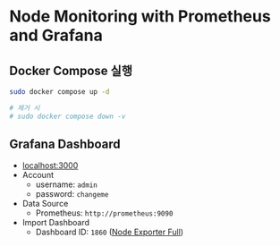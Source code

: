 # Node Monitoring with Prometheus and Grafana

## Docker Compose 실행

```sh
sudo docker compose up -d

# 제거 시
# sudo docker compose down -v
```

## Grafana Dashboard

- [localhost:3000](http://localhost:3000)
- Account
  - username: `admin`
  - password: `changeme`
- Data Source
  - Prometheus: `http://prometheus:9090`
- Import Dashboard
  - Dashboard ID: `1860` ([Node Exporter Full](https://grafana.com/grafana/dashboards/1860-node-exporter-full/))
